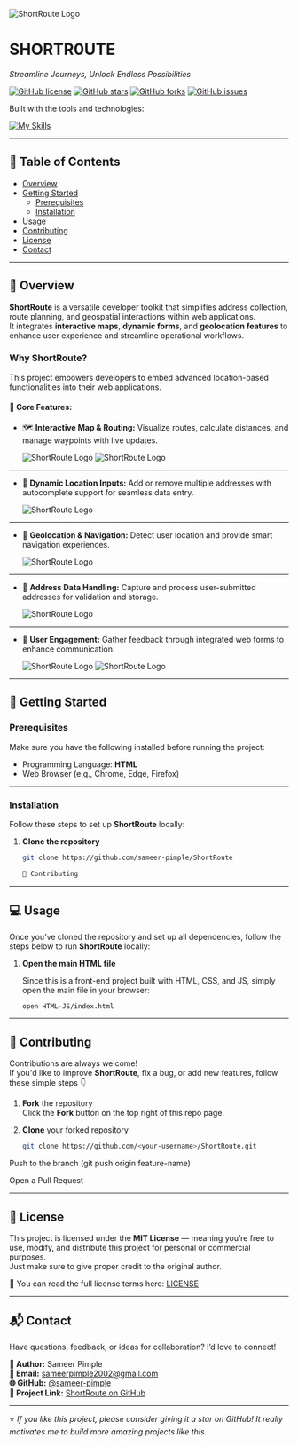 ![ShortRoute Logo](Assets/logo.png)

# SHORTR0UTE

*Streamline Journeys, Unlock Endless Possibilities*

[![GitHub license](https://img.shields.io/github/license/sameer-pimple/ShortRoute)](LICENSE)
[![GitHub stars](https://img.shields.io/github/stars/sameer-pimple/ShortRoute.svg)](https://github.com/sameer-pimple/ShortRoute/stargazers)
[![GitHub forks](https://img.shields.io/github/forks/sameer-pimple/ShortRoute.svg)](https://github.com/sameer-pimple/ShortRoute/network)
[![GitHub issues](https://img.shields.io/github/issues/sameer-pimple/ShortRoute.svg)](https://github.com/sameer-pimple/ShortRoute/issues)

Built with the tools and technologies:  

[![My Skills](https://skillicons.dev/icons?i=js,html,css,github,php)](https://skillicons.dev)

---

## 🧭 Table of Contents

- [Overview](#overview)
- [Getting Started](#getting-started)
  - [Prerequisites](#prerequisites)
  - [Installation](#installation)
- [Usage](#usage)
- [Contributing](#contributing)
- [License](#license)
- [Contact](#contact)

---

## 📖 Overview

**ShortRoute** is a versatile developer toolkit that simplifies address collection, route planning, and geospatial interactions within web applications.  
It integrates **interactive maps**, **dynamic forms**, and **geolocation features** to enhance user experience and streamline operational workflows.

### Why ShortRoute?

This project empowers developers to embed advanced location-based functionalities into their web applications.

#### 🔑 Core Features:

- 🗺️ **Interactive Map & Routing:** Visualize routes, calculate distances, and manage waypoints with live updates.


  ![ShortRoute Logo](Assets/Homepage.png)
  ![ShortRoute Logo](Assets/Map.png)

---
  
- 🧭 **Dynamic Location Inputs:** Add or remove multiple addresses with autocomplete support for seamless data entry.

  
  ![ShortRoute Logo](Assets/Form.png)

---
  
- 📍 **Geolocation & Navigation:** Detect user location and provide smart navigation experiences.

  
  ![ShortRoute Logo](Assets/Result.png)

---
  
- 🧾 **Address Data Handling:** Capture and process user-submitted addresses for validation and storage.

  
  ![ShortRoute Logo](Assets/Map.png)

---
  
- 💬 **User Engagement:** Gather feedback through integrated web forms to enhance communication.

  
  ![ShortRoute Logo](Assets/Feedback.png)
  ![ShortRoute Logo](Assets/About.png)

---

## 🚀 Getting Started

### Prerequisites

Make sure you have the following installed before running the project:

- Programming Language: **HTML**
- Web Browser (e.g., Chrome, Edge, Firefox)

---

### Installation

Follow these steps to set up **ShortRoute** locally:

1. **Clone the repository**

   ```bash
   git clone https://github.com/sameer-pimple/ShortRoute

   🤝 Contributing


---

## 💻 Usage

Once you’ve cloned the repository and set up all dependencies, follow the steps below to run **ShortRoute** locally:

1. **Open the main HTML file**

   Since this is a front-end project built with HTML, CSS, and JS, simply open the main file in your browser:
   ```bash
   open HTML-JS/index.html

---

## 🤝 Contributing

Contributions are always welcome!  
If you'd like to improve **ShortRoute**, fix a bug, or add new features, follow these simple steps 👇

1. **Fork** the repository  
   Click the **Fork** button on the top right of this repo page.

2. **Clone** your forked repository  
   ```bash
   git clone https://github.com/<your-username>/ShortRoute.git


Push to the branch (git push origin feature-name)

Open a Pull Request


---

## 📜 License

This project is licensed under the **MIT License** — meaning you’re free to use, modify, and distribute this project for personal or commercial purposes.  
Just make sure to give proper credit to the original author.

📄 You can read the full license terms here: [LICENSE](./LICENSE)

---

## 📬 Contact

Have questions, feedback, or ideas for collaboration? I’d love to connect!  

**👤 Author:** Sameer Pimple  
**📧 Email:** sameerpimple2002@gmail.com  
**🌐 GitHub:** [@sameer-pimple](https://github.com/sameer-pimple)  
**🔗 Project Link:** [ShortRoute on GitHub](https://github.com/sameer-pimple/ShortRoute)


---

⭐ *If you like this project, please consider giving it a star on GitHub! It really motivates me to build more amazing projects like this.*
